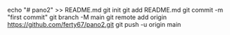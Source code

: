 
echo "# pano2" >> README.md
git init
git add README.md
git commit -m "first commit"
git branch -M main
git remote add origin https://github.com/ferty67/pano2.git
git push -u origin main
